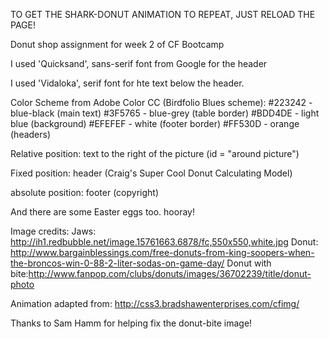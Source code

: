 TO GET THE SHARK-DONUT ANIMATION TO REPEAT, JUST RELOAD THE PAGE!


Donut shop assignment for week 2 of CF Bootcamp

I used 'Quicksand', sans-serif font from Google for the header


I used 'Vidaloka', serif font for hte text below the header.

Color Scheme from Adobe Color CC (Birdfolio Blues scheme):
  #223242 - blue-black (main text)
  #3F5765 - blue-grey (table border)
  #BDD4DE - light blue (background)
  #EFEFEF - white  (footer border)
  #FF530D - orange  (headers)



Relative position: text to the right of the picture (id = "around picture")

Fixed position: header (Craig's Super Cool Donut Calculating Model)

absolute position: footer  (copyright)


And there are some Easter eggs too. hooray!

Image credits:
Jaws: http://ih1.redbubble.net/image.15761663.6878/fc,550x550,white.jpg
Donut: http://www.bargainblessings.com/free-donuts-from-king-soopers-when-the-broncos-win-0-88-2-liter-sodas-on-game-day/
Donut with bite:http://www.fanpop.com/clubs/donuts/images/36702239/title/donut-photo

Animation adapted from:
http://css3.bradshawenterprises.com/cfimg/


Thanks to Sam Hamm for helping fix the donut-bite image!
